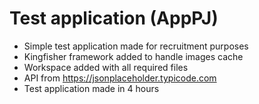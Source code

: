 # Test application (AppPJ)

* Simple test application made for recruitment purposes
* Kingfisher framework added to handle images cache
* Workspace added with all required files
* API from https://jsonplaceholder.typicode.com
* Test application made in 4 hours
